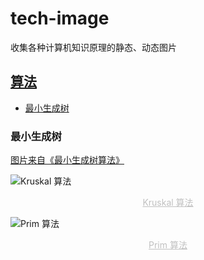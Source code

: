 # tech-image
收集各种计算机知识原理的静态、动态图片

## [算法]()

- [最小生成树](#最小生成树)

### 最小生成树

[图片来自《最小生成树算法》](https://zinglix.xyz/2017/09/06/mst/)

![Kruskal 算法](https://zinglix.xyz/img/in-post/MST/Kruskal.gif)
<center style="font-size:14px;color:#C0C0C0;text-decoration:underline">Kruskal 算法</center> 


![Prim 算法](https://zinglix.xyz/img/in-post/MST/Prim.gif)
<center style="font-size:14px;color:#C0C0C0;text-decoration:underline">Prim 算法</center> 